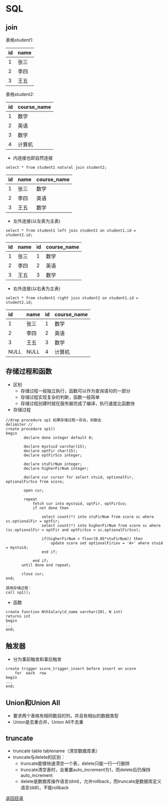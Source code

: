 # SQL

## join
表格student1:

|id|name|
|:---|:---|
|1|张三|
|2|李四|
|3|王五|

表格student2:

|id|course_name|
|:---|:---|
|1|数学|
|2|英语|
|3|数学|
|4|计算机|
* 内连接也即自然连接
```
select * from student1 natural join student2;
```
|id|name|course_name|
|:---|:---|:---|
|1|张三|数学|
|2|李四|英语|
|3|王五|数学|
* 左外连接(以左表为主表)
```
select * from student1 left join student2 on student1.id = student2.id;
```
|id|name|id|course_name|
|:---|:---|:---|:---|
|1|张三|1|数学|
|2|李四|2|英语|
|3|王五|3|数学|
* 右外连接(以右表为主表)
```
select * from student1 right join student2 on student1.id = student2.id;
```
|id|name|id|course_name|
|:---|:---|:---|:---|
|1|张三|1|数学|
|2|李四|2|英语|
|3|王五|3|数学|
|NULL|NULL|4|计算机|

## 存储过程和函数
* 区别
    * 存储过程一般独立执行，函数可以作为查询语句的一部分
    * 存储过程实现复杂的判断，函数一般简单
    * 存储过程创建时就在服务器完成了编译，执行速度比函数快
* 存储过程
```
//drop procedure sp1 如果存储过程一存在，则删去
delimiter //						  
create procedure sp1()					 
begin 
        declare done integer default 0;

        declare mystuid varchar(15);
        declare optFir char(15);
        declare optFirSco integer;

        declare stuFirNum integer;
        declare higherFirNum integer;

        declare cur cursor for select stuid, optionalFir, optionalFirSco from score;

        open cur;

        repeat
            fetch cur into mystuid, optFir, optFirSco;
            if not done then

	            select count(*) into stuFirNum from score sc where sc.optionalFir = optFir;
                select count(*) into higherFirNum from score sc where (sc.optionalFir = optFir and optFirSco < sc.optionalFirSco); 
 
                if(higherFirNum < floor(0.05*stuFirNum)) then
                    update score set optionalFirLev = 'A+' where stuid = mystuid;
                end if;

            end if;
       until done end repeat;

       close cur;						  
end;

调用存储过程：
call sp1();
```
* 函数
```
create function NthSalary(d_name varchar(20), N int)
returns int
begin
...
end;
```

## 触发器
* 分为事前触发和事后触发
```
create trigger score_trigger_insert before insert on score 
    for  each  row  
begin
...
end;
```

## Union和Union All
* 要求两个表格有相同数目的列，并且有相似的数据类型
* Union是去重合并，Union All不去重

## truncate
* truncate table tablename（清空数据库表）
* truncate与delete的区别：
    * truncate能够快速清空一个表，delete只能一行一行删除
    * truncate清空表时，会重置auto_increment为1，而delete后仍保持auto_increment
    * delete是数据库操作语言(dml)，允许rollback，而truncate是数据库定义语言(ddl)，不能rollback

[返回目录](../CONTENTS.md)